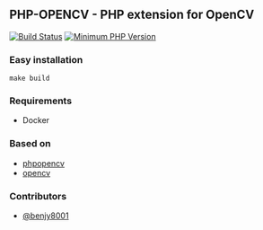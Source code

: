 ## PHP-OPENCV - PHP extension for OpenCV

[![Build Status](https://travis-ci.org/benjy8001/php-fpm-opencv.svg?branch=master)](https://travis-ci.org/benjy8001/php-fpm-opencv) [![Minimum PHP Version](https://img.shields.io/badge/php-%3E%3D%207.2-8892BF.svg)](https://php.net/)

### Easy installation
```
make build
```


### Requirements
- Docker

### Based on
- [phpopencv](https://github.com/php-opencv/php-opencv)
- [opencv](https://github.com/opencv/opencv)

### Contributors
- [@benjy8001](https://github.com/benjy8001)
